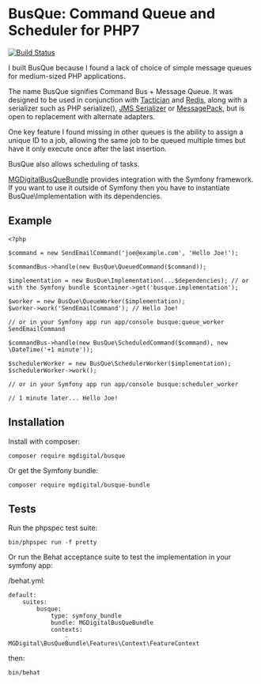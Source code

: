 BusQue: Command Queue and Scheduler for PHP7
============================================

[![Build Status](https://travis-ci.org/mgdigital/BusQue.svg?branch=master)](https://travis-ci.org/mgdigital/BusQue)

I built BusQue because I found a lack of choice of simple message queues for medium-sized PHP applications.

The name BusQue signifies Command Bus + Message Queue. It was designed to be used in conjunction with [Tactician](https://github.com/thephpleague/tactician) and [Redis](http://redis.io/), along with a serializer such as PHP serialize(), [JMS Serializer](https://github.com/schmittjoh/serializer) or [MessagePack](http://msgpack.org/), but is open to replacement with alternate adapters.

One key feature I found missing in other queues is the ability to assign a unique ID to a job, allowing the same job to be queued multiple times but have it only execute once after the last insertion.

BusQue also allows scheduling of tasks.

[MGDigitalBusQueBundle](https://github.com/mgdigital/BusQueBundle) provides integration with the Symfony framework. If you want to use it outside of Symfony then you have to instantiate BusQue\Implementation with its dependencies.

Example
-------

    <?php
    
    $command = new SendEmailCommand('joe@example.com', 'Hello Joe!');
    
    $commandBus->handle(new BusQue\QueuedCommand($command));
    
    $implementation = new BusQue\Implementation(...$dependencies); // or with the Symfony bundle $container->get('busque.implementation');
    
    $worker = new BusQue\QueueWorker($implementation);
    $worker->work('SendEmailCommand'); // Hello Joe!
    
    // or in your Symfony app run app/console busque:queue_worker SendEmailCommand
    
    $commandBus->handle(new BusQue\ScheduledCommand($command), new \DateTime('+1 minute'));
    
    $schedulerWorker = new BusQue\SchedulerWorker($implementation);
    $schedulerWorker->work();
    
    // or in your Symfony app run app/console busque:scheduler_worker
    
    // 1 minute later... Hello Joe!

Installation
------------

Install with composer:

    composer require mgdigital/busque
    
Or get the Symfony bundle:

    composer require mgdigital/busque-bundle

Tests
-----

Run the phpspec test suite:

    bin/phpspec run -f pretty

Or run the Behat acceptance suite to test the implementation in your symfony app:

/behat.yml:

    default:
        suites:
            busque:
                type: symfony_bundle
                bundle: MGDigitalBusQueBundle
                contexts:
                    - MGDigital\BusQueBundle\Features\Context\FeatureContext

then:

    bin/behat
